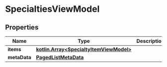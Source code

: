 
# SpecialtiesViewModel

## Properties
Name | Type | Description | Notes
------------ | ------------- | ------------- | -------------
**items** | [**kotlin.Array&lt;SpecialtyItemViewModel&gt;**](SpecialtyItemViewModel.md) |  |  [optional]
**metaData** | [**PagedListMetaData**](PagedListMetaData.md) |  |  [optional]



